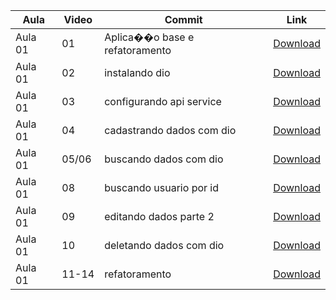 Aula | Video | Commit | Link
------ | ------ | ------ | ------
Aula 01 | 01 | Aplica��o base e refatoramento | [Download](https://github.com/treinaweb/treinaweb-flutter-consumindo-api-com-dio/archive/e4ed76a8f5c5c022afeef62dc0cadf0f81e7f348.zip)
Aula 01 | 02| instalando dio | [Download](https://github.com/treinaweb/treinaweb-flutter-consumindo-api-com-dio/archive/2ef47b7cc70b984af5298eb9f8f424bc289103d1.zip)
Aula 01 | 03 | configurando api service | [Download](https://github.com/treinaweb/treinaweb-flutter-consumindo-api-com-dio/archive/11e93c7fbaf2aad5e72b0cb7f64812562c22b223.zip)
Aula 01 | 04 | cadastrando dados com dio | [Download](https://github.com/treinaweb/treinaweb-flutter-consumindo-api-com-dio/archive/70f1d52729b6c21113e880ddbef5e38c1e91c7ef.zip)
Aula 01 | 05/06 | buscando dados com dio | [Download](https://github.com/treinaweb/treinaweb-flutter-consumindo-api-com-dio/archive/3e11e47f66054facca8b2713b2115373bafdc618.zip)
Aula 01 | 08 |  buscando usuario por id | [Download](https://github.com/treinaweb/treinaweb-flutter-consumindo-api-com-dio/archive/4ebdc8cf9c5cfa15d67e3b4d0bca9a81b9bccaf5.zip)
Aula 01 | 09 | editando dados parte 2 | [Download](https://github.com/treinaweb/treinaweb-flutter-consumindo-api-com-dio/archive/1a58560596c8b7cb8031f1e363f1ab3ca409220b.zip)
Aula 01 | 10 | deletando dados com dio | [Download](https://github.com/treinaweb/treinaweb-flutter-consumindo-api-com-dio/archive/3d27471ec7ea584b6419541e96a0a1c34e37ec16.zip)
Aula 01 | 11-14| refatoramento | [Download](https://github.com/treinaweb/treinaweb-flutter-consumindo-api-com-dio/archive/9fc6de4e1109d09b7f700cf68baf1c2c485f544c.zip)
